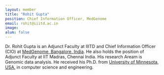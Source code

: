 ```yaml
---
layout: member
title: "Rohit Gupta"
position: Chief Information Officer, MedGenome
email: rohit@iiitd.ac.in
image: 
alum: false
---
```

Dr. Rohit Gupta is an Adjunct Faculty at IIITD and Chief Information Officer (CIO) at [MedGenome, Bangalore, India]. He also holds the position of Adjunct Faculty at IIT Madras, Chennai India. His research Aream is Genomic data analysis.
He received his Ph.D. from [University of Minnesota, USA.] in computer science and engineering.

[MedGenome, Bangalore, India]: https://www.medgenome.com/
[Indian Institute of Technology Madras]: https://www.iitm.ac.in/
[University of Minnesota, USA.]: https://twin-cities.umn.edu/


